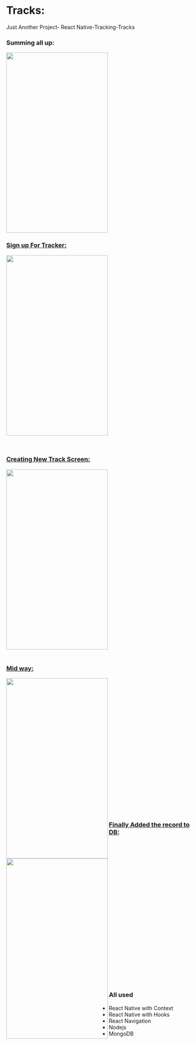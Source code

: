 # Tracks:
Just Another Project- React Native-Tracking-Tracks

 ### Summing all up:
<a href="url"><img src="https://user-images.githubusercontent.com/35291991/81306086-b5589200-909c-11ea-860b-6dbaa9efed1b.gif" height="480" width="270"/>

### Sign up For Tracker:
<a href="url"><img src="https://user-images.githubusercontent.com/35291991/81305159-a02f3380-909b-11ea-8dde-8388d322f490.jpeg" height="480" width="270"/>

</br>

### Creating New Track Screen:
<a href="url"><img src="https://user-images.githubusercontent.com/35291991/81304668-fb145b00-909a-11ea-84dc-5225c0377ca5.jpeg" height="480" width="270"/>
</br>
</br>


### Mid way:
<a href="url"><img src="https://user-images.githubusercontent.com/35291991/81305456-fac88f80-909b-11ea-9d10-32c41d83168e.jpeg" align="left" height="480" width="270"/>
</br>
</br>
</br>
</br>
</br>
</br>
</br>
</br>
</br>
</br>
</br>
</br>
</br>
</br>
</br>
</br>
</br>
</br>
</br>
</br>
</br>
### Finally Added the record to DB:
<a><img src="https://user-images.githubusercontent.com/35291991/81305565-1c297b80-909c-11ea-9ee0-18d786b7172e.jpeg" align="left" height="480" width="270"/>
</br>
</br>
</br>
</br>
</br>
</br>
</br>
</br>
</br>
</br>
</br>
</br>
</br>
</br>
</br>
</br>
</br>
</br>
</br>
</br>
</br>
</br>

### All used
 * React Native with Context
 * React Native with Hooks
 * React Navigation
 * Nodejs
 * MongoDB
